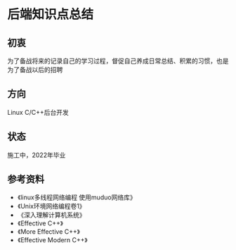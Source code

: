 # 后端知识点总结
## 初衷
为了备战将来的记录自己的学习过程，督促自己养成日常总结、积累的习惯，也是为了备战以后的招聘

## 方向
Linux C/C++后台开发

## 状态
施工中，2022年毕业

## 参考资料
- 《linux多线程网络编程 使用muduo网络库》
- 《Unix环境网络编程卷1》
- 《深入理解计算机系统》
- 《Effective C++》
- 《More Effective C++》
- 《Effective Modern C++》
